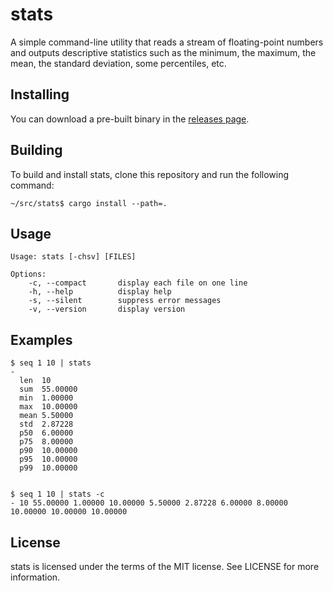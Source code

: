 stats
=====

A simple command-line utility that reads a stream of floating-point
numbers and outputs descriptive statistics such as the minimum, the
maximum, the mean, the standard deviation, some percentiles, etc.

Installing
----------

You can download a pre-built binary in the [releases page](https://github.com/gnuvince/stats/releases).

Building
--------

To build and install stats, clone this repository and run the
following command:

```
~/src/stats$ cargo install --path=.
```

Usage
-----

```
Usage: stats [-chsv] [FILES]

Options:
    -c, --compact       display each file on one line
    -h, --help          display help
    -s, --silent        suppress error messages
    -v, --version       display version
```

Examples
--------

```
$ seq 1 10 | stats
-
  len  10
  sum  55.00000
  min  1.00000
  max  10.00000
  mean 5.50000
  std  2.87228
  p50  6.00000
  p75  8.00000
  p90  10.00000
  p95  10.00000
  p99  10.00000


$ seq 1 10 | stats -c
- 10 55.00000 1.00000 10.00000 5.50000 2.87228 6.00000 8.00000 10.00000 10.00000 10.00000
```

License
-------

stats is licensed under the terms of the MIT license.
See LICENSE for more information.
